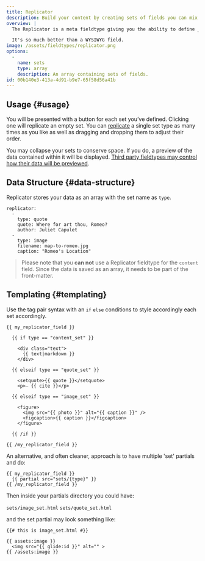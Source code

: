 ```yaml
---
title: Replicator
description: Build your content by creating sets of fields you can mix and match on the fly.
overview: |
  The Replicator is a meta fieldtype giving you the ability to define _sets_ of fields that you can dynamically piece together in whatever order and arrangement you imagine. You can build long-form articles like [Medium.com](http://medium.com) and take advantage of the extra markup control.

  It's so much better than a WYSIWYG field.
image: /assets/fieldtypes/replicator.png
options:
  -
    name: sets
    type: array
    description: An array containing sets of fields.
id: 00b140e3-413a-4d91-b9e7-65f58d56a41b
---
```

## Usage {#usage}

You will be presented with a button for each set you’ve defined. Clicking one will replicate an empty set. You can [replicate](https://www.youtube.com/watch?v=qD4EVXkfe0w) a single set type as many times as you like as well as dragging and dropping them to adjust their order.

You may collapse your sets to conserve space. If you do, a preview of the data contained within it will be displayed. [Third party fieldtypes may control how their data will be previewed](/addons/classes/fieldtypes#replicator-preview-text).

## Data Structure {#data-structure}

Replicator stores your data as an array with the set name as `type`.

```.language-yaml
replicator:
  -
    type: quote
    quote: Where for art thou, Romeo?
    author: Juliet Capulet
  -
    type: image
    filename: map-to-romeo.jpg
    caption: "Romeo's Location"
```

> Please note that you **can not** use a Replicator fieldtype for the `content` field. Since the data is saved as an array,
it needs to be part of the front-matter.

## Templating {#templating}

Use the tag pair syntax with an `if` `else` conditions to style accordingly each set accordingly.

```
{{ my_replicator_field }}

  {{ if type == "content_set" }}

    <div class="text">
      {{ text|markdown }}
    </div>

  {{ elseif type == "quote_set" }}

    <setquote>{{ quote }}</setquote>
    <p>— {{ cite }}</p>

  {{ elseif type == "image_set" }}

    <figure>
      <img src="{{ photo }}" alt="{{ caption }}" />
      <figcaption>{{ caption }}</figcaption>
    </figure>

  {{ /if }}

{{ /my_replicator_field }}

```
An alternative, and often cleaner, approach is to have multiple 'set' partials and do:

```
{{ my_replicator_field }}
  {{ partial src="sets/{type}" }}
{{ /my_replicator_field }}
```
Then inside your partials directory you could have:

`sets/image_set.html`
`sets/quote_set.html`

and the set partial may look something like:

```
{{# this is image_set.html #}}

{{ assets:image }}
  <img src="{{ glide:id }}" alt="" >
{{ /assets:image }}
```
